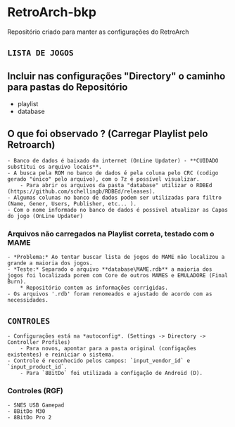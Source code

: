 # RetroArch-bkp

Repositório criado para manter as configurações do RetroArch

## `LISTA DE JOGOS`

## Incluir nas configurações "Directory" o caminho para pastas do Repositório
- playlist 
- database 

## O que foi observado ? (Carregar Playlist pelo Retroarch)
	- Banco de dados é baixado da internet (OnLine Updater) - **CUIDADO substitui os arquivo locais**.
	- A busca pela ROM no banco de dados é pela coluna pelo CRC (codigo gerado "único" pelo arquivo), com o 7z é possível visualizar.
		- Para abrir os arquivos da pasta "database" utilizar o RDBEd (https://github.com/schellingb/RDBEd/releases).
	- Algumas colunas no banco de dados podem ser utilizadas para filtro (Name, Gener, Users, Publisher, etc... ).
	- Com o nome informado no banco de dados é possivel atualizar as Capas do jogo (OnLine Updater)   
### Arquivos não carregados na Playlist correta, testado com o MAME
	- *Problema:* Ao tentar buscar lista de jogos do MAME não localizou a grande a maioria dos jogos.
	- *Teste:* Separado o arquivo **database\MAME.rdb** a maioria dos jogos foi localizada porem com Core de outros MAMES e EMULADORE (Final Burn).
		* Repositório contem as informações corrigidas.
	- Os arquivos '.rdb' foram renomeados e ajustado de acordo com as necessidades.	
	
## `CONTROLES`
	- Configurações está na *autoconfig*. (Settings -> Directory -> Controller Profiles)
		- Para novos, apontar para a pasta original (configações existentes) e reiniciar o sistema.
	- Controle é reconhecido pelos campos: `input_vendor_id` e `input_product_id`.
		- Para `8BitDo` foi utilizada a configação de Android (D).

### Controles (RGF)
	- SNES USB Gamepad
	- 8BitDo M30
	- 8BitDo Pro 2

